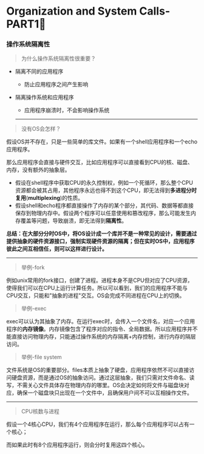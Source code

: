 # Organization and System Calls-PART1⃣️



### 操作系统隔离性

> 为什么操作系统隔离性很重要？

* 隔离不同的应用程序

  * 防止应用程序之间产生影响

* 隔离操作系统和应用程序

  * 应用程序崩溃时，不会影响操作系统

  ---

> 没有OS会怎样？

假设OS并不存在，只是一些简单的库文件。如果有一个shell应用程序和一个echo应用程序。

那么应用程序会直接与硬件交互，比如应用程序可以直接看到CPU的核、磁盘、内存，没有额外的抽象层。

* 假设在shell程序中获取CPU的永久控制权，例如一个死循环，那么整个CPU资源都会被其占用，其他程序永远也得不到这个CPU，即无法得到**多进程分时复用**(**multiplexing**)的性质。
* 假设shell和echo程序都直接操作了内存的某个部分，其代码、数据等都直接保存到物理内存中。假设两个程序可以任意使用和篡改程序，那么可能发生内存覆盖等问题，导致崩溃，即无法得到**隔离性**。

**总结：在大部分分时OS中，将OS设计成一个库并不是一种常见的设计，需要通过提供抽象的硬件资源接口，强制实现硬件资源的隔离；但在实时OS中，应用程序彼此之间互相信任，则可以这样进行设计。**

---

> 举例-fork

例如unix常用的fork接口，创建了进程。进程本身不是CPU但对应了CPU资源，使得我们可以在CPU上运行计算任务。所以可以看到，我们的应用程序不能与CPU交互，只能和"抽象的进程"交互。OS会完成不同进程在CPU上的切换。

> 举例-exec

exec可以认为其抽象了内存。在运行exec时，会传入一个文件名，对应一个应用程序的**内存镜像**。内存镜像包含了程序对应的指令、全局数据。所以应用程序并不能直接访问物理内存，只能通过操作系统的内存隔离+内存控制，进行内存的隔层访问。

> 举例-file system

文件系统是OS的重要部分。files本质上抽象了硬盘，应用程序依然不可以直接访问硬盘资源，而是通过OS的抽象访问。通过这层抽象，我们只需对文件命名、读写，不需关心文件具体存在物理内存的哪里。OS会决定如何将文件与磁盘块对应，确保一个磁盘块只出现在一个文件中，且确保用户间不可以互相操作文件。

---

> CPU核数与进程

假设一个4核心CPU，我们有4个应用程序在运行，那么每个应用程序可以占有一个核心；

而如果此时有8个应用程序运行，则会分时复用这四个核心。
